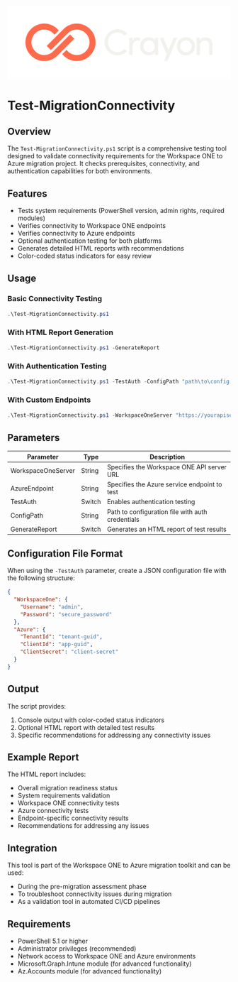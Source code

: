 ![Crayon Logo](../assests/img/Crayon-Logo-RGB-Negative.svg)

# Test-MigrationConnectivity

## Overview
The `Test-MigrationConnectivity.ps1` script is a comprehensive testing tool designed to validate connectivity requirements for the Workspace ONE to Azure migration project. It checks prerequisites, connectivity, and authentication capabilities for both environments.

## Features
- Tests system requirements (PowerShell version, admin rights, required modules)
- Verifies connectivity to Workspace ONE endpoints
- Verifies connectivity to Azure endpoints
- Optional authentication testing for both platforms
- Generates detailed HTML reports with recommendations
- Color-coded status indicators for easy review

## Usage

### Basic Connectivity Testing
```powershell
.\Test-MigrationConnectivity.ps1
```

### With HTML Report Generation
```powershell
.\Test-MigrationConnectivity.ps1 -GenerateReport
```

### With Authentication Testing
```powershell
.\Test-MigrationConnectivity.ps1 -TestAuth -ConfigPath "path\to\config.json"
```

### With Custom Endpoints
```powershell
.\Test-MigrationConnectivity.ps1 -WorkspaceOneServer "https://yourapiserver.workspaceone.com" -AzureEndpoint "https://login.microsoftonline.com"
```

## Parameters

| Parameter | Type | Description |
|-----------|------|-------------|
| WorkspaceOneServer | String | Specifies the Workspace ONE API server URL |
| AzureEndpoint | String | Specifies the Azure service endpoint to test |
| TestAuth | Switch | Enables authentication testing |
| ConfigPath | String | Path to configuration file with auth credentials |
| GenerateReport | Switch | Generates an HTML report of test results |

## Configuration File Format
When using the `-TestAuth` parameter, create a JSON configuration file with the following structure:

```json
{
  "WorkspaceOne": {
    "Username": "admin",
    "Password": "secure_password"
  },
  "Azure": {
    "TenantId": "tenant-guid",
    "ClientId": "app-guid",
    "ClientSecret": "client-secret"
  }
}
```

## Output
The script provides:
1. Console output with color-coded status indicators
2. Optional HTML report with detailed test results
3. Specific recommendations for addressing any connectivity issues

## Example Report
The HTML report includes:
- Overall migration readiness status
- System requirements validation
- Workspace ONE connectivity tests
- Azure connectivity tests 
- Endpoint-specific connectivity results
- Recommendations for addressing any issues

## Integration
This tool is part of the Workspace ONE to Azure migration toolkit and can be used:
- During the pre-migration assessment phase
- To troubleshoot connectivity issues during migration
- As a validation tool in automated CI/CD pipelines

## Requirements
- PowerShell 5.1 or higher
- Administrator privileges (recommended)
- Network access to Workspace ONE and Azure environments
- Microsoft.Graph.Intune module (for advanced functionality)
- Az.Accounts module (for advanced functionality) 

